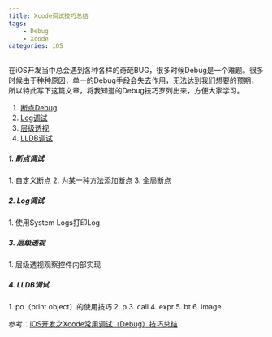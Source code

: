 ```yaml
---
title: Xcode调试技巧总结
tags: 
	- Debug
	- Xcode
categories: iOS
---
```

在iOS开发当中总会遇到各种各样的奇葩BUG，很多时候Debug是一个难题。很多时候由于种种原因，单一的Debug手段会失去作用，无法达到我们想要的预期，所以特此写下这篇文章，将我知道的Debug技巧罗列出来，方便大家学习。

<!-- more -->

1. [断点Debug](#breakpoint)
2. [Log调试](#log)
3. [层级透视](#layer)
4. [LLDB调试](#command)


<h5 id="breakpoint">1. 断点调试</h5>
1. 自定义断点
2. 为某一种方法添加断点
3. 全局断点

<h5 id="log">2. Log调试</h5>
1. 使用System Logs打印Log

<h5 id="layer">3. 层级透视</h5>
1. 层级透视观察控件内部实现

<h5 id="command">4. LLDB调试</h5>
1. po（print object）的使用技巧
2. p
3. call
4. expr
5. bt
6. image


参考：[iOS开发之Xcode常用调试（Debug）技巧总结](http://www.yangshebing.com/2016/10/27/iOS%E5%BC%80%E5%8F%91%E4%B9%8BXcode%E5%B8%B8%E7%94%A8%E8%B0%83%E8%AF%95%EF%BC%88Debug%EF%BC%89%E6%8A%80%E5%B7%A7%E6%80%BB%E7%BB%93/)
